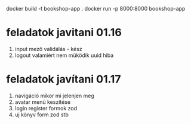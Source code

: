 docker build -t bookshop-app .
docker run -p 8000:8000 bookshop-app

# feladatok javitani 01.16
1. input mező validálás - kész
2. logout valamiért nem müködik uuid hiba

# feladatok javítani 01.17
1. navigáció mikor mi jelenjen meg
2. avatar menü keszítése
3. login register formok zod
4. uj könyv form zod stb
